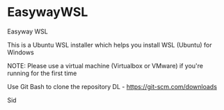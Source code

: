 # EasywayWSL
Easyway WSL 

This is a Ubuntu WSL installer which helps you install WSL (Ubuntu) for Windows

NOTE: Please use a virtual machine (Virtualbox or VMware) if you're running for the first time

Use Git Bash to clone the repository  DL -  https://git-scm.com/downloads

Sid 
